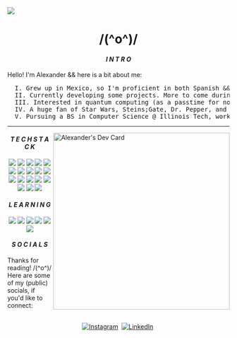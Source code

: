 <img align="center" src="https://scontent-ord5-3.xx.fbcdn.net/v/t39.30808-6/464774926_2274662829567476_894061963357997700_n.jpg?_nc_cat=110&ccb=1-7&_nc_sid=127cfc&_nc_ohc=X5rl24RKaTEQ7kNvgFdR97Y&_nc_zt=23&_nc_ht=scontent-ord5-3.xx&_nc_gid=AO-cLz34-T6IZl0ls8svIfU&oh=00_AYAVEdrPj77EncyJm02LjXi51xuMquoJ3SwU-4wGoWmDpw&oe=67453231" />

<p>
  <h1 align="center"><b> /(^o^)/ </b></h1>
</p>

<p>
  <h4 align="center"><b><em>I N T R O</em></b></h4>
</p>

<p>
  Hello! I'm Alexander && here is a bit about me:
</p>

<body>
  
<pre>
  I. Grew up in Mexico, so I'm proficient in both Spanish && English
  II. Currently developing some projects. More to come during 2025 && onward
  III. Interested in quantum computing (as a passtime for now)
  IV. A huge fan of Star Wars, Steins;Gate, Dr. Pepper, and Megami Tensei. Love talking a lot about these :)
  V. Pursuing a BS in Computer Science @ Illinois Tech, working as a GFX freelancer on the side
</pre>

<hr width="100%">
<a href="https://app.daily.dev/ylander"><img align= "right" src="https://api.daily.dev/devcards/v2/gPjbLco2kuduQNDlPsPfx.png?type=default&r=lgf" width="400" alt="Alexander's Dev Card"/></a>

<p>
  <h4 align="center"><b><em>T E C H   S T A C K</em></b></h4>

  <div align="center">
    <img src="https://img.shields.io/badge/Linux-FCC624?style=for-the-badge&logo=linux&logoColor=black">
    <img src="https://img.shields.io/badge/html5-%23E34F26.svg?style=for-the-badge&logo=html5&logoColor=white">
    <img src= "https://img.shields.io/badge/css3-%231572B6.svg?style=for-the-badge&logo=css3&logoColor=white">
    <img src= "https://img.shields.io/badge/JavaScript-F7DF1E?style=for-the-badge&logo=javascript&logoColor=black">
    <img src= "https://img.shields.io/badge/python-darkblue.svg?style=for-the-badge&logo=python&logoColor=white">
    <img src= "https://img.shields.io/badge/Java-ED8B00?style=for-the-badge&logo=java&logoColor=white">
    <img src= "https://img.shields.io/badge/c-%2300599C.svg?style=for-the-badge&logo=c&logoColor=white">
    <img src= "https://img.shields.io/badge/illustrator-%23FF9A00.svg?style=for-the-badge&logo=adobeillustrator&logoColor=white">
    <img src= "https://img.shields.io/badge/photoshop-%2331A8FF.svg?style=for-the-badge&logo=adobephotoshop&logoColor=white">
    <img src= "https://img.shields.io/badge/Canva-%2300C4CC.svg?style=for-the-badge&logo=Canva&logoColor=white">
    <img src= "https://img.shields.io/badge/mysql-4479A1.svg?style=for-the-badge&logo=mysql&logoColor=white">
    <img src= "https://img.shields.io/badge/NeoVim-%2357A143.svg?&style=for-the-badge&logo=neovim&logoColor=white">
    <img src= "https://img.shields.io/badge/latex-%23008080.svg?style=for-the-badge&logo=latex&logoColor=white">
    <img src= "https://img.shields.io/badge/markdown-%23000000.svg?style=for-the-badge&logo=markdown&logoColor=white">
    <img src= "https://img.shields.io/badge/Arch%20Linux-1793D1?logo=arch-linux&logoColor=fff&style=for-the-badge">
    <img src= "https://img.shields.io/badge/Windows-0078D6?style=for-the-badge&logo=windows&logoColor=white">
    <img src= "https://img.shields.io/badge/Notion-%23000000.svg?style=for-the-badge&logo=notion&logoColor=white">
    <img src= "https://img.shields.io/badge/github-%23121011.svg?style=for-the-badge&logo=github&logoColor=white">
  </div>
</p>

<p>
  <h4 align="center"><b><em>L E A R N I N G</em></b></h4>

  <div align="center">
    <img src="https://img.shields.io/badge/elixir-%234B275F.svg?style=for-the-badge&logo=elixir&logoColor=white">
    <img src="https://img.shields.io/badge/OCaml-%23E98407.svg?style=for-the-badge&logo=ocaml&logoColor=white">
    <img src= "https://img.shields.io/badge/r-%23276DC3.svg?style=for-the-badge&logo=r&logoColor=white">
    <img src= "https://img.shields.io/badge/rust-%23000000.svg?style=for-the-badge&logo=rust&logoColor=white">
    <img src= "https://img.shields.io/badge/docker-%230db7ed.svg?style=for-the-badge&logo=docker&logoColor=white">
    <img src= "https://img.shields.io/badge/AWS-%23FF9900.svg?style=for-the-badge&logo=amazon-aws&logoColor=white">
  </div>
</p>



<p>
  <h4 align="center"><b><em>S O C I A L S</em></b></h4>
  Thanks for reading! /(^o^)/  Here are some of my (public) socials, if you'd like to connect:

<p align="center">
<br>
<a href="https://www.instagram.com/ylander.design/"><img src="https://img.shields.io/badge/instagram-%23E4405F.svg?&style=for-the-badge&logo=instagram&logoColor=white" alt="Instagram" /></a>&nbsp;
<a href="https://www.linkedin.com/in/alexander-silerio-b1422a209/"><img src="https://img.shields.io/badge/linkedin-%230077B5.svg?&style=for-the-badge&logo=linkedin&logoColor=white" alt="LinkedIn" /></a>&nbsp;
</p>
<br>
</body>


